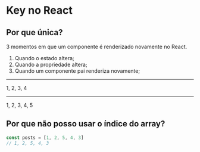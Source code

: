 # Key no React

## Por que única?

3 momentos em que um componente é renderizado novamente no React.

1. Quando o estado altera;
2. Quando a propriedade altera;
3. Quando um componente pai renderiza novamente;

-------------

1, 2, 3, 4

-------------
1, 2, 3, 4, 5

## Por que não posso usar o índice do array?

```js
const posts = [1, 2, 5, 4, 3]
// 1, 2, 5, 4, 3
```